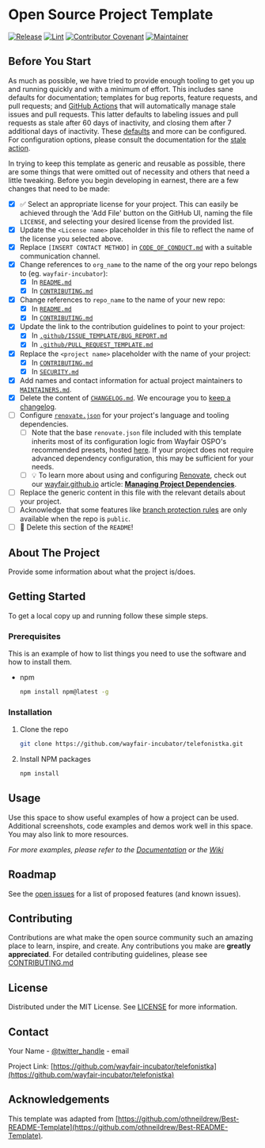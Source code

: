 # Open Source Project Template

[![Release](https://img.shields.io/github/v/release/wayfair-incubator/oss-template?display_name=tag)](CHANGELOG.md)
[![Lint](https://github.com/wayfair-incubator/oss-template/actions/workflows/lint.yml/badge.svg?branch=main)](https://github.com/wayfair-incubator/oss-template/actions/workflows/lint.yml)
[![Contributor Covenant](https://img.shields.io/badge/Contributor%20Covenant-2.0-4baaaa.svg)](CODE_OF_CONDUCT.md)
[![Maintainer](https://img.shields.io/badge/Maintainer-Wayfair-7F187F)](https://wayfair.github.io)

## Before You Start

As much as possible, we have tried to provide enough tooling to get you up and running quickly and with a minimum of effort. This includes sane defaults for documentation; templates for bug reports, feature requests, and pull requests; and [GitHub Actions](https://github.com/features/actions) that will automatically manage stale issues and pull requests. This latter defaults to labeling issues and pull requests as stale after 60 days of inactivity, and closing them after 7 additional days of inactivity. These [defaults](.github/workflows/stale.yml) and more can be configured. For configuration options, please consult the documentation for the [stale action](https://github.com/actions/stale).

In trying to keep this template as generic and reusable as possible, there are some things that were omitted out of necessity and others that need a little tweaking. Before you begin developing in earnest, there are a few changes that need to be made:

- [x] ✅ Select an appropriate license for your project. This can easily be achieved through the 'Add File' button on the GitHub UI, naming the file `LICENSE`, and selecting your desired license from the provided list.
- [x] Update the `<License name>` placeholder in this file to reflect the name of the license you selected above.
- [x] Replace `[INSERT CONTACT METHOD]` in [`CODE_OF_CONDUCT.md`](CODE_OF_CONDUCT.md) with a suitable communication channel.
- [x] Change references to `org_name` to the name of the org your repo belongs to (eg. `wayfair-incubator`):
  - [x] In [`README.md`](README.md)
  - [x] In [`CONTRIBUTING.md`](CONTRIBUTING.md)
- [x] Change references to `repo_name` to the name of your new repo:
  - [x] In [`README.md`](README.md)
  - [x] In [`CONTRIBUTING.md`](CONTRIBUTING.md)
- [x] Update the link to the contribution guidelines to point to your project:
  - [x] In [`.github/ISSUE_TEMPLATE/BUG_REPORT.md`](.github/ISSUE_TEMPLATE/BUG_REPORT.md)
  - [x] In [`.github/PULL_REQUEST_TEMPLATE.md`](.github/PULL_REQUEST_TEMPLATE.md)
- [x] Replace the `<project name>` placeholder with the name of your project:
  - [x] In [`CONTRIBUTING.md`](CONTRIBUTING.md)
  - [x] In [`SECURITY.md`](SECURITY.md)
- [x] Add names and contact information for actual project maintainers to [`MAINTAINERS.md`](MAINTAINERS.md).
- [x] Delete the content of [`CHANGELOG.md`](CHANGELOG.md). We encourage you to [keep a changelog](https://keepachangelog.com/en/1.0.0/).
- [ ] Configure [`renovate.json`](renovate.json) for your project's language and tooling dependencies.
  - [ ] Note that the base `renovate.json` file included with this template inherits most of its configuration logic from Wayfair OSPO's recommended presets, hosted [here](https://github.com/wayfair/ospo-automation/blob/main/default.json). If your project does not require advanced dependency configuration, this may be sufficient for your needs.
  - [ ] 💡 To learn more about using and configuring [Renovate](http://renovatebot.com/), check out our [wayfair.github.io](https://wayfair.github.io) article: **[Managing Project Dependencies](https://wayfair.github.io/docs/managing-dependencies/)**.
- [ ] Replace the generic content in this file with the relevant details about your project.
- [ ] Acknowledge that some features like [branch protection rules](https://docs.github.com/en/repositories/configuring-branches-and-merges-in-your-repository/defining-the-mergeability-of-pull-requests/managing-a-branch-protection-rule) are only available when the repo is `public`.
- [ ] 🚨 Delete this section of the `README`!

## About The Project

Provide some information about what the project is/does.

## Getting Started

To get a local copy up and running follow these simple steps.

### Prerequisites

This is an example of how to list things you need to use the software and how to install them.

- npm

  ```sh
  npm install npm@latest -g
  ```

### Installation

1. Clone the repo

   ```sh
   git clone https://github.com/wayfair-incubator/telefonistka.git
   ```

2. Install NPM packages

   ```sh
   npm install
   ```

## Usage

Use this space to show useful examples of how a project can be used. Additional screenshots, code examples and demos work well in this space. You may also link to more resources.

_For more examples, please refer to the [Documentation](https://example.com) or the [Wiki](https://github.com/wayfair-incubator/telefonistka/wiki)_

## Roadmap

See the [open issues](https://github.com/wayfair-incubator/telefonistka/issues) for a list of proposed features (and known issues).

## Contributing

Contributions are what make the open source community such an amazing place to learn, inspire, and create. Any contributions you make are **greatly appreciated**. For detailed contributing guidelines, please see [CONTRIBUTING.md](CONTRIBUTING.md)

## License

Distributed under the MIT License. See [LICENSE](LICENSE) for more information.

## Contact

Your Name - [@twitter_handle](https://twitter.com/twitter_handle) - email

Project Link: [https://github.com/wayfair-incubator/telefonistka](https://github.com/wayfair-incubator/telefonistka)

## Acknowledgements

This template was adapted from
[https://github.com/othneildrew/Best-README-Template](https://github.com/othneildrew/Best-README-Template).

